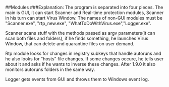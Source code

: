 ##Modules 
###Explanation:
The program is separated into four pieces.
The main is GUI, it can start Scanner and Real-time protection modules, Scanner in his turn can start Virus Window.
The names of non-GUI modules must be "Scanner.exe", "rtp_new.exe", "WhatToDoWithVirus.exe","Logger.exe".

Scanner scans stuff with the methods passed as argv parameters(it can scan both files and folders), if he finds something, he launches Virus Window, that can delete and quarantine files on user demand.

Rtp module looks for changes in registry subkeys that handle autoruns and he also looks for "hosts" file changes. If some changes occure, he tells user about it and asks if he wants to inverse these changes. After 1.9.0 it also monitors autoruns folders in the same way.

Logger gets events from GUI and throws them to Windows event log.